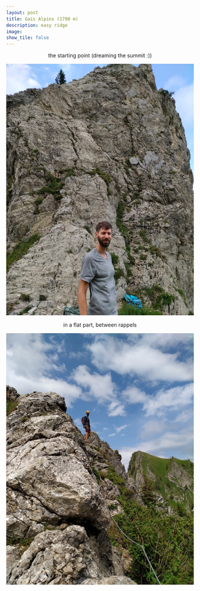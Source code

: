 ```yaml
---
layout: post
title: Gais Alpins (1790 m)
description: easy ridge
image:
show_tile: false 
---
```



<center> the starting point (dreaming the summit :))  </center>

![](../assets/images/summer/gais_alpins/IMG_20210725_124527.jpg)


<center> in a flat part, between rappels  </center>

![](../assets/images/summer/gais_alpins/IMG_20210725_144549.jpg)
